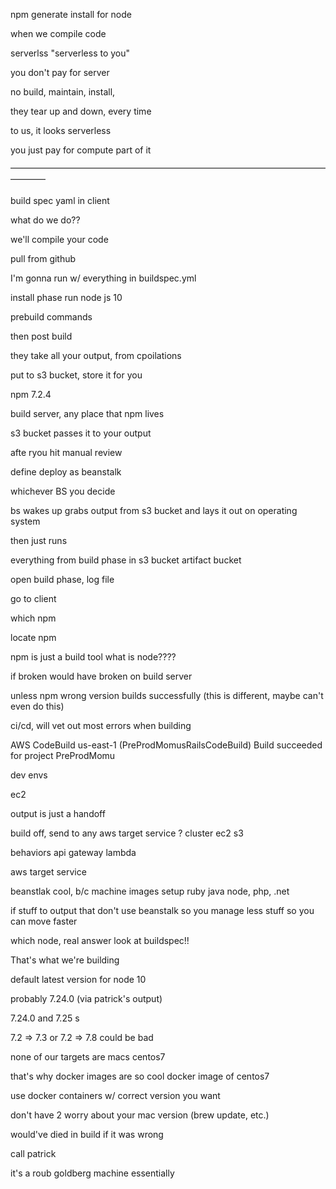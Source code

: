 npm generate install for node

when we compile code


serverlss
"serverless to you"

you don't pay for server

no build, maintain, install, 

they tear up and down, every time


to us, it looks serverless

you just pay for compute part of it


⎻⎻⎻⎻⎻⎻⎻⎻⎻⎻⎻⎻⎻⎻⎻⎻⎻⎻⎻⎻⎻⎻⎻⎻⎻⎻⎻⎻⎻⎻⎻⎻⎻⎻⎻⎻⎻⎻⎻⎻


build spec yaml in client

what do we do??

we'll compile your code



pull from github

I'm gonna run w/ everything in 
buildspec.yml


install phase
run node js 10


prebuild commands


then post build

they take all your output, from cpoilations

put to s3 bucket, store it for you





npm
7.2.4






build server, any place that npm lives

s3 bucket
passes it to your output


afte ryou hit manual review


define deploy as beanstalk

whichever BS you decide

bs wakes up
grabs output from s3 bucket
and lays it out on operating system

then just runs





everything from build phase in s3 bucket
artifact bucket


open build phase, log file




go to client

which npm

locate npm



npm is just a build tool
what is node????



if broken
would have broken on build server


unless npm wrong version
builds successfully
(this is different, maybe can't even do this)


ci/cd, 
will vet out most errors when building



AWS CodeBuild us-east-1 (PreProdMomusRailsCodeBuild) Build succeeded for project PreProdMomu



dev envs





ec2

output is just a handoff

build off,
send to any aws target service
? cluster
ec2
s3



behaviors api gateway
lambda


aws target service




beanstlak cool,
b/c machine images
setup ruby java node, php, .net

if stuff to output that
don't use beanstalk
so you manage less stuff
so you can move faster





which node,
real answer
look at buildspec!!

That's what we're building

default latest version for node 10

probably 7.24.0 (via patrick's output)



7.24.0
and 7.25 s


7.2 => 7.3
or 7.2 => 7.8
could be bad



none of our targets are macs
centos7



that's why docker images are so cool
docker image of centos7


use docker containers w/ correct version you want

don't have 2 worry about your mac version (brew update, etc.)




would've died in build if it was wrong


call patrick 




it's a roub goldberg machine essentially